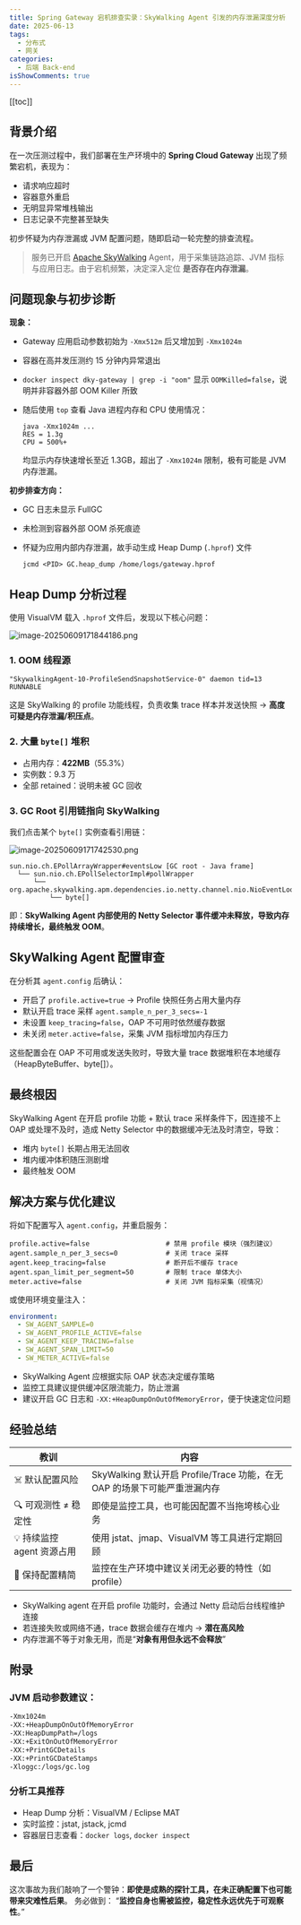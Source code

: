 ```yaml
---
title: Spring Gateway 宕机排查实录：SkyWalking Agent 引发的内存泄漏深度分析
date: 2025-06-13
tags:
  - 分布式
  - 网关
categories:
  - 后端 Back-end
isShowComments: true
---
```


<Boxx/>

<!-- more -->

[[toc]]

## 背景介绍

在一次压测过程中，我们部署在生产环境中的 **Spring Cloud Gateway** 出现了频繁宕机，表现为：

- 请求响应超时
- 容器意外重启
- 无明显异常堆栈输出
- 日志记录不完整甚至缺失

初步怀疑为内存泄漏或 JVM 配置问题，随即启动一轮完整的排查流程。

> 服务已开启 [Apache SkyWalking](https://skywalking.apache.org/) Agent，用于采集链路追踪、JVM 指标与应用日志。由于宕机频繁，决定深入定位 **是否存在内存泄漏**。

## 问题现象与初步诊断

**现象：**

- Gateway 应用启动参数初始为  `-Xmx512m` 后又增加到 `-Xmx1024m` 

- 容器在高并发压测约 15 分钟内异常退出

- `docker inspect dky-gateway | grep -i "oom"` 显示 `OOMKilled=false`，说明并非容器外部 OOM Killer 所致

- 随后使用 `top` 查看 Java 进程内存和 CPU 使用情况：

  ```shell
  java -Xmx1024m ...
  RES = 1.3g
  CPU = 500%+
  ```

  均显示内存快速增长至近 1.3GB，超出了 `-Xmx1024m` 限制，极有可能是 JVM 内存泄漏。

**初步排查方向：**

- GC 日志未显示 FullGC

- 未检测到容器外部 OOM 杀死痕迹

- 怀疑为应用内部内存泄漏，故手动生成 Heap Dump (`.hprof`) 文件

  ```shell
  jcmd <PID> GC.heap_dump /home/logs/gateway.hprof
  ```

## Heap Dump 分析过程

使用 VisualVM 载入 `.hprof` 文件后，发现以下核心问题：

![image-20250609171844186.png](/znote/img/backend/image-20250609171844186.png)

### 1. OOM 线程源

```
"SkywalkingAgent-10-ProfileSendSnapshotService-0" daemon tid=13 RUNNABLE
```

这是 SkyWalking 的 profile 功能线程，负责收集 trace 样本并发送快照 → **高度可疑是内存泄漏/积压点**。

### 2. **大量 `byte[]` 堆积**

- 占用内存：**422MB**（55.3%）
- 实例数：9.3 万
- 全部 retained：说明未被 GC 回收

### 3. **GC Root 引用链指向 SkyWalking**

我们点击某个 `byte[]` 实例查看引用链：

![image-20250609171742530.png](/znote/img/backend/image-20250609171742530.png)

```less
sun.nio.ch.EPollArrayWrapper#eventsLow [GC root - Java frame]
  └── sun.nio.ch.EPollSelectorImpl#pollWrapper
      └── org.apache.skywalking.apm.dependencies.io.netty.channel.nio.NioEventLoop#unwrappedSelector
          └── byte[]
```

即：**SkyWalking Agent 内部使用的 Netty Selector 事件缓冲未释放，导致内存持续增长，最终触发 OOM**。

## SkyWalking Agent 配置审查

在分析其 `agent.config` 后确认：

- 开启了 `profile.active=true` → Profile 快照任务占用大量内存
- 默认开启 trace 采样 `agent.sample_n_per_3_secs=-1`
- 未设置 `keep_tracing=false`，OAP 不可用时依然缓存数据
- 未关闭 `meter.active=false`，采集 JVM 指标增加内存压力

这些配置会在 OAP 不可用或发送失败时，导致大量 trace 数据堆积在本地缓存（HeapByteBuffer、byte[]）。

## 最终根因

SkyWalking Agent 在开启 profile 功能 + 默认 trace 采样条件下，因连接不上 OAP 或处理不及时，造成 Netty Selector 中的数据缓冲无法及时清空，导致：

- 堆内 `byte[]` 长期占用无法回收
- 堆内缓冲体积随压测剧增
- 最终触发 OOM

## 解决方案与优化建议

将如下配置写入 `agent.config`，并重启服务：

```properties
profile.active=false                   # 禁用 profile 模块（强烈建议）
agent.sample_n_per_3_secs=0            # 关闭 trace 采样
agent.keep_tracing=false               # 断开后不缓存 trace
agent.span_limit_per_segment=50        # 限制 trace 单体大小
meter.active=false                     # 关闭 JVM 指标采集（视情况）
```

或使用环境变量注入：

```yaml
environment:
  - SW_AGENT_SAMPLE=0
  - SW_AGENT_PROFILE_ACTIVE=false
  - SW_AGENT_KEEP_TRACING=false
  - SW_AGENT_SPAN_LIMIT=50
  - SW_METER_ACTIVE=false
```

- SkyWalking Agent 应根据实际 OAP 状态决定缓存策略
- 监控工具建议提供缓冲区限流能力，防止泄漏
- 建议开启 GC 日志和 `-XX:+HeapDumpOnOutOfMemoryError`，便于快速定位问题

## 经验总结

| 教训                      | 内容                                                         |
| ------------------------- | ------------------------------------------------------------ |
| ☠️ 默认配置风险            | SkyWalking 默认开启 Profile/Trace 功能，在无 OAP 的场景下可能严重泄漏内存 |
| 🔍 可观测性 ≠ 稳定性       | 即使是监控工具，也可能因配置不当拖垮核心业务                 |
| 💡 持续监控 agent 资源占用 | 使用 jstat、jmap、VisualVM 等工具进行定期回顾                |
| 🧹 保持配置精简            | 监控在生产环境中建议关闭无必要的特性（如 profile）           |

- SkyWalking agent 在开启 profile 功能时，会通过 Netty 启动后台线程维护连接
- 若连接失败或网络不通，trace 数据会缓存在堆内 → **潜在高风险**
- 内存泄漏不等于对象无用，而是“**对象有用但永远不会释放**”

## 附录

### JVM 启动参数建议：

```bash
-Xmx1024m
-XX:+HeapDumpOnOutOfMemoryError
-XX:HeapDumpPath=/logs
-XX:+ExitOnOutOfMemoryError
-XX:+PrintGCDetails
-XX:+PrintGCDateStamps
-Xloggc:/logs/gc.log
```

### 分析工具推荐

- Heap Dump 分析：VisualVM / Eclipse MAT
- 实时监控：jstat, jstack, jcmd
- 容器层日志查看：`docker logs`, `docker inspect`

## 最后

这次事故为我们敲响了一个警钟：**即使是成熟的探针工具，在未正确配置下也可能带来灾难性后果**。
务必做到： “**监控自身也需被监控，稳定性永远优先于可观察性**。”

<Reward/>